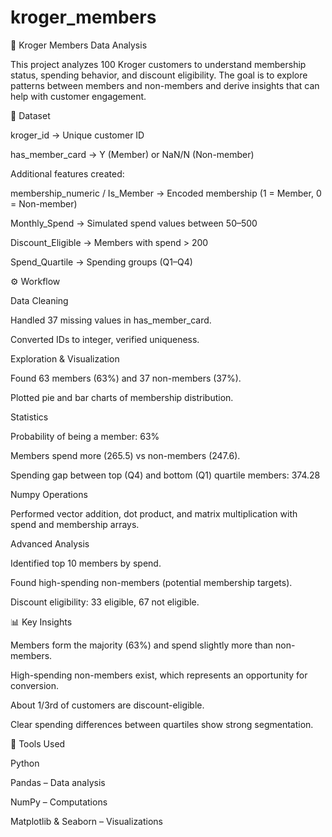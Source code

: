 # kroger_members
🛒 Kroger Members Data Analysis

This project analyzes 100 Kroger customers to understand membership status, spending behavior, and discount eligibility. The goal is to explore patterns between members and non-members and derive insights that can help with customer engagement.

📂 Dataset

kroger_id → Unique customer ID

has_member_card → Y (Member) or NaN/N (Non-member)

Additional features created:

membership_numeric / Is_Member → Encoded membership (1 = Member, 0 = Non-member)

Monthly_Spend → Simulated spend values between 50–500

Discount_Eligible → Members with spend > 200

Spend_Quartile → Spending groups (Q1–Q4)

⚙️ Workflow

Data Cleaning

Handled 37 missing values in has_member_card.

Converted IDs to integer, verified uniqueness.

Exploration & Visualization

Found 63 members (63%) and 37 non-members (37%).

Plotted pie and bar charts of membership distribution.

Statistics

Probability of being a member: 63%

Members spend more (265.5) vs non-members (247.6).

Spending gap between top (Q4) and bottom (Q1) quartile members: 374.28

Numpy Operations

Performed vector addition, dot product, and matrix multiplication with spend and membership arrays.

Advanced Analysis

Identified top 10 members by spend.

Found high-spending non-members (potential membership targets).

Discount eligibility: 33 eligible, 67 not eligible.

📊 Key Insights

Members form the majority (63%) and spend slightly more than non-members.

High-spending non-members exist, which represents an opportunity for conversion.

About 1/3rd of customers are discount-eligible.

Clear spending differences between quartiles show strong segmentation.

🚀 Tools Used

Python

Pandas – Data analysis

NumPy – Computations

Matplotlib & Seaborn – Visualizations
